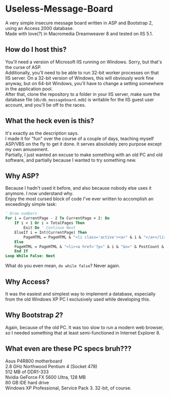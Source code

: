 # Useless-Message-Board  
A very simple insecure message board written in ASP and Bootstrap 2, using an Access 2000 database.  
Made with love(?) in Macromedia Dreamweaver 8 and tested on IIS 5.1.  

## How do I host this?  
You'll need a version of Microsoft IIS running on Windows. Sorry, but that's the curse of ASP.  
Additionally, you'll need to be able to run 32-bit worker processes on that IIS server. On a 32-bit version of Windows, this will obviously work fine anyway, but on 64-bit Windows, you'll have to change a setting somewhere in the application pool.  
After that, clone the repository to a folder in your IIS server, make sure the database file (`db/db_messageboard.mdb`) is writable for the IIS guest user account, and you'll be off to the races.  

## What the heck even is this?  
It's exactly as the description says.  
I made it for "fun" over the course of a couple of days, teaching myself ASP/VBS on the fly to get it done. It serves absolutely zero purpose except my own amusement.  
Partially, I just wanted an excuse to make something with an old PC and old software, and partially because I wanted to try something new.  

## Why ASP?  
Because I hadn't used it before, and also because nobody else uses it anymore. I now understand why.  
Enjoy the most cursed block of code I've ever written to accomplish an exceedingly simple task:  
```vb
' Draw numbers
For i = CurrentPage - 2 To CurrentPage + 2: Do
	If i < 1 Or i > TotalPages Then
		Exit Do ' Continue Next
	ElseIf i = Int(CurrentPage) Then
		PageHTML = PageHTML & "<li class='active'><a>" & i & "</a></li>"
	Else
	PageHTML = PageHTML & "<li><a href='?p=" & i & "&n=" & PostCount & "'>" & i & "</a></li>"
	End If
Loop While False: Next
```
What do you even mean, `do while false`? Never again.  

## Why Access?
It was the easiest and simplest way to implement a database, especially from the old Windows XP PC I exclusively used while developing this.  

## Why Bootstrap *2*?  
Again, because of the old PC. It was too slow to run a modern web browser, so I needed something that at least semi-functioned in Internet Explorer 8.  

## What even are these PC specs bruh???  
Asus P4R800 motherboard  
2.8 GHz Northwood Pentium 4 (Socket 478)  
512 MB of DDR1-333  
Nvidia GeForce FX 5600 Ultra, 128 MB  
80 GB IDE hard drive  
Windows XP Professional, Service Pack 3. 32-bit, of course.

